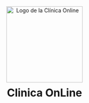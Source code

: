 <div align="center" style="display: flex; flex-direction: column; justify-content: center; align-items: center; height: 100vh;">
    <img src="https://firebasestorage.googleapis.com/v0/b/clinicaonlinelaboiv-f6b94.firebasestorage.app/o/readme%2Ffavicon.png?alt=media&token=00804a95-09fb-457e-a321-011c02470002" alt="Logo de la Clínica Online" width="200" height="200">
    <h1 style="margin-top: 10px; font-weight: 700;">Clinica OnLine</h1>
</div>

La Clínica Online es una plataforma integral diseñada para la gestión eficiente de turnos médicos, atención especializada y administración de pacientes. Esta aplicación facilita tanto a pacientes como a especialistas la organización de consultas y tratamientos de salud de manera eficaz y accesible.

## 📋 Descripción General

La Clínica Online dispone de seis consultorios, dos laboratorios físicos y una sala de espera general. Operando de lunes a viernes de 8:00 a 19:00 y sábados de 8:00 a 14:00, la clínica ofrece servicios a través de profesionales de diversas especialidades, quienes atienden a pacientes con turnos solicitados previamente por la web, permitiendo la selección de profesionales o especialidades específicas.

## 💡 Pantallas Principales y Funcionalidades

### Sprint 1

#### Página de Bienvenida 
- Accesos rápidos al login y registro en el sistema.
<img src="https://firebasestorage.googleapis.com/v0/b/clinicaonlinelaboiv-f6b94.firebasestorage.app/o/readme%2Fbienvenido.jpg?alt=media&token=043602f0-f616-4a8c-9e65-d70b154bdb53" alt="Logo de la Clínica Online"  height="200">

#### Registro de Usuarios
- **Pacientes:**
  - Nombre, Apellido, Edad, DNI, Obra Social, Mail, Password.
  - Subida de 2 imágenes para perfil.
- **Especialistas:**
  - Nombre, Apellido, Edad, DNI, Especialidad (con opción de agregar nuevas), Mail, Password.
  - Subida de imagen de perfil.
- Validación de campos según corresponda.

    <img src="https://firebasestorage.googleapis.com/v0/b/clinicaonlinelaboiv-f6b94.firebasestorage.app/o/readme%2Fregistro-clinica.jpg?alt=media&token=baaa89c5-0b38-496e-a945-c65d05a9fa6f" alt="Logo de la Clínica Online"  height="200">
#### Login
- Acceso seguro al sistema con botones de acceso rápido.
- Validación de usuarios: Especialistas requieren aprobación de administrador y verificación de email; Pacientes deben verificar email al registrarse.

    <img src="https://firebasestorage.googleapis.com/v0/b/clinicaonlinelaboiv-f6b94.firebasestorage.app/o/readme%2Flogin-clinica.jpg?alt=media&token=4e0011d8-c3cf-40d8-8bb3-5868173e6149" alt="Logo de la Clínica Online"  height="200">
#### Sección Usuarios (Administrador)
- Visualización y gestión de información de usuarios.
- Habilitación/inhabilitación de acceso para Especialistas.
- Creación de nuevos usuarios, incluyendo Administradores.

    <img src="https://firebasestorage.googleapis.com/v0/b/clinicaonlinelaboiv-f6b94.firebasestorage.app/o/readme%2Fusuarios-admin.jpg?alt=media&token=ff521215-dd48-44f3-8907-02a6ed5e689d" alt="Logo de la Clínica Online"  height="200">
### Sprint 2

#### Mis Turnos

##### Paciente
- Visualización de turnos solicitados con filtro por Especialidad y Especialista.
- Acciones disponibles:
  - Cancelar turno con comentario.
  - Ver reseña si está disponible.
  - Completar encuesta de atención.
  - Calificar atención post-turno.

    <img src="https://firebasestorage.googleapis.com/v0/b/clinicaonlinelaboiv-f6b94.firebasestorage.app/o/readme%2FmisTurnos-usuarios.jpg?alt=media&token=c3ecdb5b-8544-4605-bc8b-9857d9e92538" alt="Logo de la Clínica Online"  height="200">
##### Especialista
- Visualización de turnos asignados con filtro por Especialidad y Paciente.
- Acciones disponibles:
  - Cancelar turno con comentario.
  - Rechazar turno con motivo.
  - Aceptar turno pendiente.
  - Finalizar turno con reseña.
 

    <img src="https://firebasestorage.googleapis.com/v0/b/clinicaonlinelaboiv-f6b94.firebasestorage.app/o/readme%2Fturnos-especialista.jpg?alt=media&token=2f2ebfc1-1ed7-4c16-ab74-99e81e818fd3" alt="Logo de la Clínica Online"  height="200">

#### Solicitar Turno
- Acceso para Pacientes y Administradores.
- Selección de Especialidad y Especialista.
- Elección de día y horario de consulta dentro de los próximos 15 días según disponibilidad.
- Asignación de paciente por Administrador.

    <img src="https://firebasestorage.googleapis.com/v0/b/clinicaonlinelaboiv-f6b94.firebasestorage.app/o/readme%2FsolicitarTurno.jpg?alt=media&token=0edd50db-776c-49c2-aeeb-431e9f0ef18d" alt="Logo de la Clínica Online"  height="200">
#### Mi Perfil
- Visualización y edición de datos de usuario (nombre, apellido, imágenes, etc.).
- **Especialistas:**
  - Gestión de disponibilidad horaria por especialidad.

    <img src="https://firebasestorage.googleapis.com/v0/b/clinicaonlinelaboiv-f6b94.firebasestorage.app/o/readme%2FmiPerfilUsuario.jpg?alt=media&token=78bb1f2d-bbce-4dc1-afc5-09f31cbd1c5f" alt="Logo de la Clínica Online"  height="200">
### Sprint 3

#### Historia Clínica

##### Paciente
- Acceso desde Mi Perfil.
- Registro de atenciones y controles:
  - Datos fijos: Altura, Peso, Temperatura, Presión.
  - Datos dinámicos (hasta tres pares clave-valor personalizables).

##### Administrador
- Acceso desde Sección Usuarios.
- Visualización de historias clínicas de pacientes atendidos al menos una vez por el Especialista.

#### Mejora de Filtro de Turnos
- Búsqueda por cualquier campo del turno, incluyendo datos de la Historia Clínica (datos fijos y dinámicos).

#### Descargas

- **Administrador:** Exportar datos de usuarios a Excel desde Sección Usuarios.
- **Paciente:** Descargar PDF de Historia Clínica con logo de la clínica, título del informe y fecha de emisión.

    <img src="https://firebasestorage.googleapis.com/v0/b/clinicaonlinelaboiv-f6b94.firebasestorage.app/o/readme%2Fhistorial.jpg?alt=media&token=8faea2ad-4dfd-48de-a8a6-a0777512e9ca" alt="Logo de la Clínica Online"  height="200">

